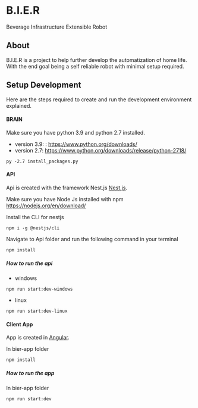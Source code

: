 # B.I.E.R
Beverage Infrastructure Extensible Robot

## About

B.I.E.R is a project to help further develop the automatization of home life. With the end goal being a self reliable robot with minimal setup required.

## Setup Development

Here are the steps required to create and run the development environment explained.

#### BRAIN

Make sure you have python 3.9 and python 2.7 installed.
- version 3.9: : https://www.python.org/downloads/
- version 2.7: https://www.python.org/downloads/release/python-2718/

```
py -2.7 install_packages.py
```

#### API

Api is created with the framework Nest.js [Nest.js](https://nestjs.com/).

Make sure you have Node Js installed with npm
https://nodejs.org/en/download/

Install the CLI for nestjs
```
npm i -g @nestjs/cli
```

Navigate to Api folder and run the following command in your terminal
```
npm install
```

##### How to run the api
- windows
```
npm run start:dev-windows
```

- linux
```
npm run start:dev-linux
```

#### Client App

App is created in [Angular](https://angular.io/).

In bier-app folder
```
npm install
```

##### How to run the app
In bier-app folder 
```
npm run start:dev
```
